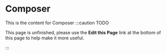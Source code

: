 Composer
=======================
This is the content for Composer
:::caution TODO

This page is unfinished, please use the **Edit this Page** link at the bottom of this page to help make it more useful.

:::
